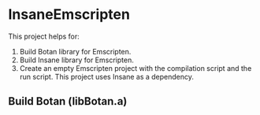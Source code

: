 # InsaneEmscripten

This project helps for:

1. Build Botan library for Emscripten. 
2. Build Insane library for Emscripten.
3. Create an empty Emscripten project with the compilation script and the run script. This project uses Insane as a dependency.

## Build Botan (libBotan.a)

